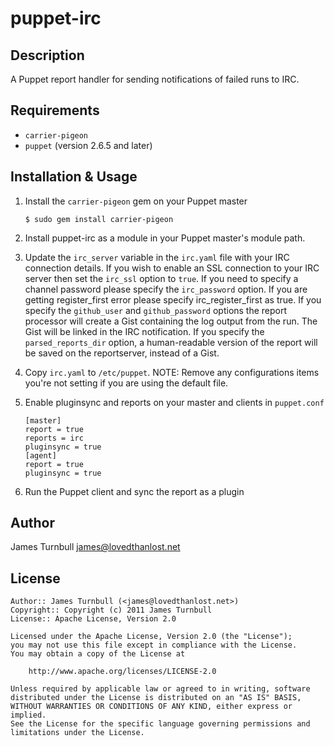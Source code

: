 puppet-irc
==========

Description
-----------

A Puppet report handler for sending notifications of failed runs to IRC.

Requirements
------------

* `carrier-pigeon`
* `puppet` (version 2.6.5 and later)

Installation & Usage
--------------------

1.  Install the `carrier-pigeon` gem on your Puppet master

        $ sudo gem install carrier-pigeon

2.  Install puppet-irc as a module in your Puppet master's module
    path.

3.  Update the `irc_server` variable in the `irc.yaml` file with
    your IRC connection details. If you wish to enable an SSL
    connection to your IRC server then set the `irc_ssl` option to
    `true`. If you need to specify a channel password please specify
    the `irc_password` option. If you are getting register_first error
    please specify irc_register_first as true. 
    If you specify the `github_user` and `github_password` options 
    the report processor will create a Gist containing the log output 
    from the run. The Gist will be linked in the IRC notification.
    If you specify the `parsed_reports_dir` option, a human-readable version of
    the report will be saved on the reportserver, instead of a Gist.

4.  Copy `irc.yaml` to `/etc/puppet`.
    NOTE: Remove any configurations items you're not setting
    if you are using the default file.

5.  Enable pluginsync and reports on your master and clients in `puppet.conf`

        [master]
        report = true
        reports = irc
        pluginsync = true
        [agent]
        report = true
        pluginsync = true

6.  Run the Puppet client and sync the report as a plugin

Author
------

James Turnbull <james@lovedthanlost.net>

License
-------

    Author:: James Turnbull (<james@lovedthanlost.net>)
    Copyright:: Copyright (c) 2011 James Turnbull
    License:: Apache License, Version 2.0

    Licensed under the Apache License, Version 2.0 (the "License");
    you may not use this file except in compliance with the License.
    You may obtain a copy of the License at

        http://www.apache.org/licenses/LICENSE-2.0

    Unless required by applicable law or agreed to in writing, software
    distributed under the License is distributed on an "AS IS" BASIS,
    WITHOUT WARRANTIES OR CONDITIONS OF ANY KIND, either express or implied.
    See the License for the specific language governing permissions and
    limitations under the License.
